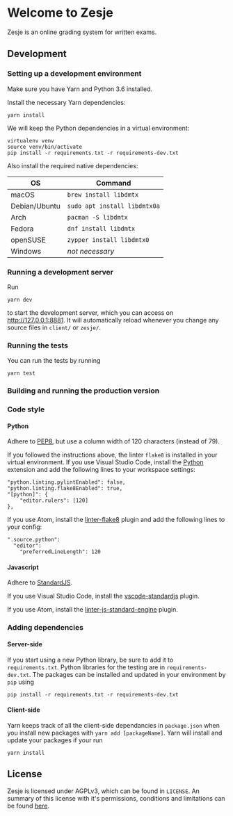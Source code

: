# Welcome to Zesje

Zesje is an online grading system for written exams.

## Development

### Setting up a development environment
Make sure you have Yarn and Python 3.6 installed.

Install the necessary Yarn dependencies:

    yarn install

We will keep the Python dependencies in a virtual environment:

    virtualenv venv
    source venv/bin/activate
    pip install -r requirements.txt -r requirements-dev.txt

Also install the required native dependencies:

| OS            | Command                      |
|---------------|------------------------------|
| macOS         | `brew install libdmtx`       |
| Debian/Ubuntu | `sudo apt install libdmtx0a` |
| Arch          | `pacman -S libdmtx`          |
| Fedora        | `dnf install libdmtx`        |
| openSUSE      | `zypper install libdmtx0`    |
| Windows       | *not necessary*              |

### Running a development server
Run

    yarn dev

to start the development server, which you can access on http://127.0.0.1:8881.
It will automatically reload whenever you change any source files in `client/`
or `zesje/`.

### Running the tests

You can run the tests by running

    yarn test

### Building and running the production version


### Code style

#### Python
Adhere to [PEP8](https://www.python.org/dev/peps/pep-0008/), but use a column width of 120 characters (instead of 79).

If you followed the instructions above, the linter `flake8` is installed in your virtual environment. If you use Visual Studio Code, install the [Python](https://marketplace.visualstudio.com/items?itemName=ms-python.python) extension and add the following lines to your workspace settings:

    "python.linting.pylintEnabled": false,
    "python.linting.flake8Enabled": true,
    "[python]": {
        "editor.rulers": [120]
    },

If you use Atom, install the [linter-flake8](https://atom.io/packages/linter-flake8) plugin and add the following lines to your config:

    ".source.python":
      "editor":
        "preferredLineLength": 120

#### Javascript
Adhere to [StandardJS](https://standardjs.com/).

If you use Visual Studio Code, install the [vscode-standardjs](https://marketplace.visualstudio.com/items?itemName=chenxsan.vscode-standardjs) plugin.

If you use Atom, install the [linter-js-standard-engine](https://atom.io/packages/linter-js-standard-engine) plugin.

### Adding dependencies

#### Server-side
If you start using a new Python library, be sure to add it to `requirements.txt`. Python libraries for the testing are in `requirements-dev.txt`.
The packages can be installed and updated in your environment by `pip` using

    pip install -r requirements.txt -r requirements-dev.txt


#### Client-side
Yarn keeps track of all the client-side dependancies in `package.json` when you install new packages with `yarn add [packageName]`. Yarn will install and update your packages if your run

    yarn install

## License
Zesje is licensed under AGPLv3, which can be found in `LICENSE`. An summary of this license with it's permissions, conditions and limitations can be found [here](https://choosealicense.com/licenses/agpl-3.0/).
